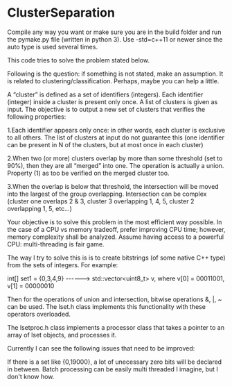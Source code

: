# ClusterSeparation

Compile any way you want or make sure you are in the build folder and run the pymake.py file (written in python 3). Use -std=c++11 or newer since the auto type is used several times.

This code tries to solve the problem stated below.

Following is the question: if something is not stated, make an assumption. 
It is related to clustering/classification. Perhaps, maybe you can help a little. 

A “cluster” is defined as a set of identifiers (integers). Each identifier (integer) inside a cluster is present only once.
A list of clusters is given as input. The objective is to output a new set of clusters that verifies the following properties:

1.Each identifier appears only once: in other words, each cluster is exclusive to all others. The list of clusters at input do not guarantee this (one identifier can be present in N of the clusters, but at most once in each cluster)

2.When two (or more) clusters overlap by more than some threshold (set to 90%), then they are all “merged” into one. The operation is actually a union. Property (1) as too be verified on the merged cluster too.

3.When the overlap is below that threshold, the intersection will be moved into the largest of the group overlapping. Intersection can be complex (cluster one overlaps 2 & 3, cluster 3 overlapping 1, 4, 5, cluster 2 overlapping 1, 5, etc…)
 
Your objective is to solve this problem in the most efficient way possible. In the case of a CPU vs memory tradeoff, prefer improving CPU time; however, memory complexity shall be analyzed.
Assume having access to a powerful CPU: multi-threading is fair game.



The way I try to solve this is is to create bitstrings (of some native C++ type) from the sets of integers. For example:

int[] set1 = {0,3,4,9} ------> std::vector<uint8_t> v, where v[0] = 00011001, v[1] = 00000010 

Then for the operations of union and intersection, bitwise operations &, |, ~ can be used. The lset.h class implements this functionality with these operators overloaded.

The lsetproc.h class implements a processor class that takes a pointer to an array of lset objects, and processes it.

Currently I can see the following issues that need to be improved:

If there is a set like {0,19000}, a lot of unecessary zero bits will be declared in between.
Batch processing can be easily multi threaded I imagine, but I don't know how.
